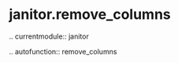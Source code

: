 ﻿janitor.remove\_columns
=======================

.. currentmodule:: janitor

.. autofunction:: remove_columns
